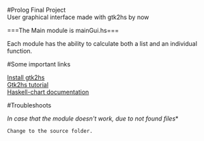 #Prolog Final Project
<br />
User graphical interface made with gtk2hs by now  

===The Main module is mainGui.hs===

Each module has the ability to calculate both a list and an individual function.

#Some important links

<a href="https://wiki.haskell.org/Gtk2Hs/Installation">Install gtk2hs</a><br/>
<a href="http://muitovar.com/gtk2hs/chap2.html">Gtk2hs tutorial</a><br/>
<a href="https://github.com/timbod7/haskell-chart/wiki">Haskell-chart documentation</a>

#Troubleshoots

*In case that the module doesn't work, due to not found files**
```
Change to the source folder.

```
